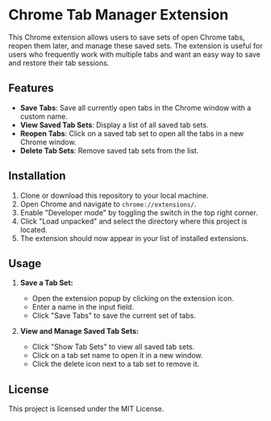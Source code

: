 # Chrome Tab Manager Extension

This Chrome extension allows users to save sets of open Chrome tabs, reopen them later, and manage these saved sets. The extension is useful for users who frequently work with multiple tabs and want an easy way to save and restore their tab sessions.

## Features

- **Save Tabs**: Save all currently open tabs in the Chrome window with a custom name.
- **View Saved Tab Sets**: Display a list of all saved tab sets.
- **Reopen Tabs**: Click on a saved tab set to open all the tabs in a new Chrome window.
- **Delete Tab Sets**: Remove saved tab sets from the list.

## Installation

1. Clone or download this repository to your local machine.
2. Open Chrome and navigate to `chrome://extensions/`.
3. Enable "Developer mode" by toggling the switch in the top right corner.
4. Click "Load unpacked" and select the directory where this project is located.
5. The extension should now appear in your list of installed extensions.

## Usage

1. **Save a Tab Set:**
   - Open the extension popup by clicking on the extension icon.
   - Enter a name in the input field.
   - Click "Save Tabs" to save the current set of tabs.

2. **View and Manage Saved Tab Sets:**
   - Click "Show Tab Sets" to view all saved tab sets.
   - Click on a tab set name to open it in a new window.
   - Click the delete icon next to a tab set to remove it.

## License

This project is licensed under the MIT License.
